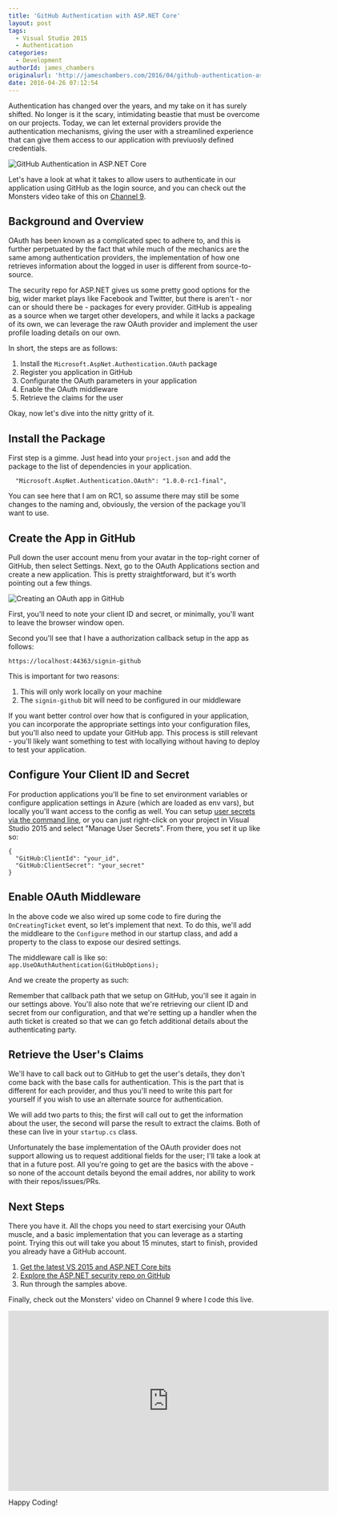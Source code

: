 ```yaml
---
title: 'GitHub Authentication with ASP.NET Core'
layout: post
tags:
  - Visual Studio 2015
  - Authentication
categories:
  - Development
authorId: james_chambers
originalurl: 'http://jameschambers.com/2016/04/github-authentication-asp-net-core/'
date: 2016-04-26 07:12:54
---
```

Authentication has changed over the years, and my take on it has surely shifted. No longer is it the scary, intimidating beastie that must be overcome on our projects. Today, we can let external providers provide the authentication mechanisms, giving the user with a streamlined experience that can give them access to our application with previuosly defined credentials.

![GitHub Authentication in ASP.NET Core](https://jcblogimages.blob.core.windows.net/img/2016/04/github-auth.png)

Let's have a look at what it takes to allow users to authenticate in our application using GitHub as the login source, and you can check out the Monsters video take of this on [Channel 9](https://channel9.msdn.com/Series/aspnetmonsters/Episode-26-GitHub-Authentication-in-ASPNET-Core).

<!-- more -->

## Background and Overview

OAuth has been known as a complicated spec to adhere to, and this is further perpetuated by the fact that while much of the mechanics are the same among authentication providers, the implementation of how one retrieves information about the logged in user is different from source-to-source.

The security repo for ASP.NET gives us some pretty good options for the big, wider market plays like Facebook and Twitter, but there is aren't - nor can or should there be - packages for every provider. GitHub is appealing as a source when we target other developers, and while it lacks a package of its own, we can leverage the raw OAuth provider and implement the user profile loading details on our own.

In short, the steps are as follows:
 1. Install the `Microsoft.AspNet.Authentication.OAuth` package
 1. Register you application in GitHub
 1. Configurate the OAuth parameters in your application
 1. Enable the OAuth middleware
 1. Retrieve the claims for the user

Okay, now let's dive into the nitty gritty of it.

## Install the Package

First step is a gimme.  Just head into your `project.json` and add the package to the list of dependencies in your application.

````
  "Microsoft.AspNet.Authentication.OAuth": "1.0.0-rc1-final",
````

You can see here that I am on RC1, so assume there may still be some changes to the naming and, obviously, the version of the package you'll want to use.

## Create the App in GitHub

Pull down the user account menu from your avatar in the top-right corner of GitHub, then select Settings. Next, go to the OAuth Applications section and create a new application. This is pretty straightforward, but it's worth pointing out a few things.

![Creating an OAuth app in GitHub](https://jcblogimages.blob.core.windows.net:443/img/2016/04/github-app.png)

First, you'll need to note your client ID and secret, or minimally, you'll want to leave the browser window open.

Second you'll see that I have a authorization callback setup in the app as follows:

`https://localhost:44363/signin-github`

This is important for two reasons:

1. This will only work locally on your machine
2. The `signin-github` bit will need to be configured in our middleware

If you want better control over how that is configured in your application, you can incorporate the appropriate settings into your configuration files, but you'll also need to update your GitHub app. This process is still relevant - you'll likely want something to test with locallying without having to deploy to test your application.

## Configure Your Client ID and Secret
  For production applications you'll be fine to set environment variables or configure application settings in Azure (which are loaded as env vars), but locally you'll want access to the config as well. You can setup [user secrets via the command line](https://channel9.msdn.com/Series/aspnetmonsters/Episode-23-Working-With-Sensitive-Data-User-Secrets), or you can just right-click on your project in Visual Studio 2015 and select "Manage User Secrets". From there, you set it up like so:

````
{
  "GitHub:ClientId": "your_id",
  "GitHub:ClientSecret": "your_secret"
}
````

## Enable OAuth Middleware

In the above code we also wired up some code to fire during the `OnCreatingTicket` event, so let's implement that next.  To do this, we'll add the middleare to the `Configure` method in our startup class, and add a property to the class to expose our desired settings.

The middleware call is like so:
` app.UseOAuthAuthentication(GitHubOptions);`

And we create the property as such:
<script src="https://gist.github.com/MisterJames/746331337329ca50556cbff19a0ba176.js"></script>

Remember that callback path that we setup on GitHub, you'll see it again in our settings above. You'll also note that we're retrieving our client ID and secret from our configuration, and that we're setting up a handler when the auth ticket is created so that we can go fetch additional details about the authenticating party.

## Retrieve the User's Claims
We'll have to call back out to GitHub to get the user's details, they don't come back with the base calls for authentication. This is the part that is different for each provider, and thus you'll need to write this part for yourself if you wish to use an alternate source for authentication.

We will add two parts to this; the first will call out to get the information about the user, the second will parse the result to extract the claims. Both of these can live in your `startup.cs` class.

<script src="https://gist.github.com/MisterJames/6a2ee9918afa9019aa3c1891f216102a.js"></script>

<script src="https://gist.github.com/MisterJames/c818ad44950d1c7312e2d36b93041407.js"></script>

Unfortunately the base implementation of the OAuth provider does not support allowing us to request additional fields for the user; I'll take a look at that in a future post. All you're going to get are the basics with the above - so none of the account details beyond the email addres, nor ability to work with their repos/issues/PRs.

## Next Steps

There you have it. All the chops you need to start exercising your OAuth muscle, and a basic implementation that you can leverage as a starting point. Trying this out will take you about 15 minutes, start to finish, provided you already have a GitHub account.

 1. [Get the latest VS 2015 and ASP.NET Core bits](https://get.asp.net/)
 1. [Explore the ASP.NET security repo on GitHub](https://github.com/aspnet/security)
 1. Run through the samples above.

Finally, check out the Monsters' video on Channel 9 where I code this live.

<iframe src="https://channel9.msdn.com/Series/aspnetmonsters/Episode-26-GitHub-Authentication-in-ASPNET-Core/player" width="640" height="360" allowFullScreen frameBorder="0"></iframe>

Happy Coding!
